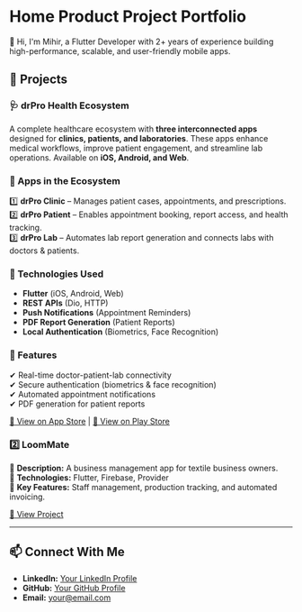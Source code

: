 # Home Product Project Portfolio
👋 Hi, I'm Mihir, a Flutter Developer with 2+ years of experience building high-performance, scalable, and user-friendly mobile apps.


## 📱 Projects

### 🩺 drPro Health Ecosystem

A complete healthcare ecosystem with **three interconnected apps** designed for **clinics, patients, and laboratories**. These apps enhance medical workflows, improve patient engagement, and streamline lab operations. Available on **iOS, Android, and Web**.

### 🚀 Apps in the Ecosystem
1️⃣ **drPro Clinic** – Manages patient cases, appointments, and prescriptions.  
2️⃣ **drPro Patient** – Enables appointment booking, report access, and health tracking.  
3️⃣ **drPro Lab** – Automates lab report generation and connects labs with doctors & patients.  

### 🔧 Technologies Used
- **Flutter** (iOS, Android, Web)
- **REST APIs** (Dio, HTTP)
- **Push Notifications** (Appointment Reminders)
- **PDF Report Generation** (Patient Reports)
- **Local Authentication** (Biometrics, Face Recognition)

### 📌 Features
✔ Real-time doctor-patient-lab connectivity  
✔ Secure authentication (biometrics & face recognition)  
✔ Automated appointment notifications  
✔ PDF generation for patient reports  

[🔗 View on App Store](https://apps.apple.com/in/developer/drpro-app-llp/id1760718356)  |  [🔗 View on Play Store](https://play.google.com/store/apps/dev?id=7675011358797900623&hl=en) 




### 2️⃣ LoomMate  
🔹 **Description:** A business management app for textile business owners.  
🔹 **Technologies:** Flutter, Firebase, Provider  
🔹 **Key Features:** Staff management, production tracking, and automated invoicing.  

[🔗 View Project](#)  

---

## 📫 Connect With Me  
- **LinkedIn:** [Your LinkedIn Profile](#)  
- **GitHub:** [Your GitHub Profile](#)  
- **Email:** your@email.com  
